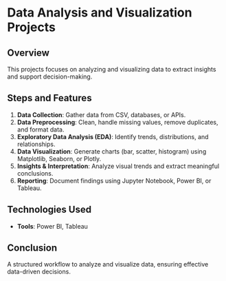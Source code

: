 # Data Analysis and Visualization Projects

## Overview
This projects focuses on analyzing and visualizing data to extract insights and support decision-making.

## Steps and Features

1. **Data Collection**: Gather data from CSV, databases, or APIs.
2. **Data Preprocessing**: Clean, handle missing values, remove duplicates, and format data.
3. **Exploratory Data Analysis (EDA)**: Identify trends, distributions, and relationships.
4. **Data Visualization**: Generate charts (bar, scatter, histogram) using Matplotlib, Seaborn, or Plotly.
5. **Insights & Interpretation**: Analyze visual trends and extract meaningful conclusions.
6. **Reporting**: Document findings using Jupyter Notebook, Power BI, or Tableau.

## Technologies Used
- **Tools**:  Power BI, Tableau

## Conclusion
A structured workflow to analyze and visualize data, ensuring effective data-driven decisions.

